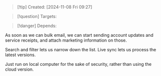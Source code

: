 
>[!tip] Created: [2024-11-08 Fri 09:27]

>[!question] Targets: 

>[!danger] Depends: 

As soon as we can bulk email, we can start sending account updates and service receipts, and attach marketing information on those.

Search and filter lets us narrow down the list.
Live sync lets us process the latest versions.

Just run on local computer for the sake of security, rather than using the cloud version.